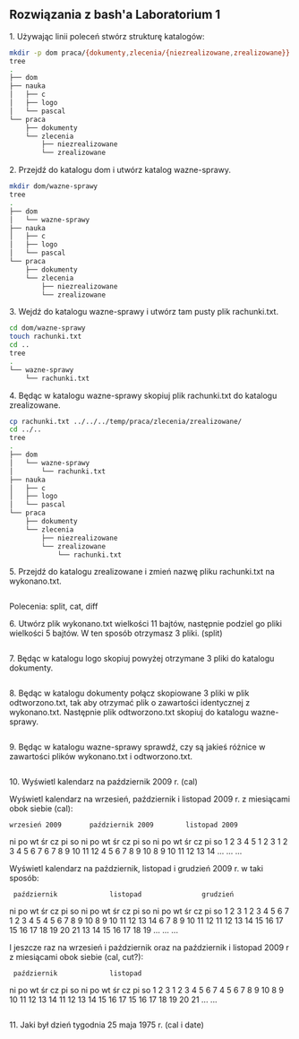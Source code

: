 ## Rozwiązania z bash'a Laboratorium 1

1\. Używając linii poleceń stwórz strukturę katalogów:

```sh
mkdir -p dom praca/{dokumenty,zlecenia/{niezrealizowane,zrealizowane}} nauka/{c,logo,pascal}
tree
.
├── dom
├── nauka
│   ├── c
│   ├── logo
│   └── pascal
└── praca
    ├── dokumenty
    └── zlecenia
        ├── niezrealizowane
        └── zrealizowane

```
2\. Przejdź do katalogu dom i utwórz katalog wazne-sprawy.

```sh
mkdir dom/wazne-sprawy
tree
.
├── dom
│   └── wazne-sprawy
├── nauka
│   ├── c
│   ├── logo
│   └── pascal
└── praca
    ├── dokumenty
    └── zlecenia
        ├── niezrealizowane
        └── zrealizowane
```

3\. Wejdź do katalogu wazne-sprawy i utwórz tam pusty plik rachunki.txt.

```sh
cd dom/wazne-sprawy
touch rachunki.txt
cd ..
tree
.
└── wazne-sprawy
    └── rachunki.txt

```
4\. Będąc w katalogu wazne-sprawy skopiuj plik rachunki.txt do katalogu zrealizowane.
```sh
cp rachunki.txt ../../../temp/praca/zlecenia/zrealizowane/
cd ../..
tree
.
├── dom
│   └── wazne-sprawy
│       └── rachunki.txt
├── nauka
│   ├── c
│   ├── logo
│   └── pascal
└── praca
    ├── dokumenty
    └── zlecenia
        ├── niezrealizowane
        └── zrealizowane
            └── rachunki.txt

```

5\. Przejdź do katalogu zrealizowane i zmień nazwę pliku rachunki.txt na wykonano.txt.
```sh
```



Polecenia: split, cat, diff


6\. Utwórz plik wykonano.txt wielkości 11 bajtów, następnie podziel go pliki wielkości 5 bajtów. W ten sposób otrzymasz 3 pliki. (split)
```sh
```
7\. Będąc w katalogu logo skopiuj powyżej otrzymane 3 pliki do katalogu dokumenty.
```sh
```
8\. Będąc w katalogu dokumenty połącz skopiowane 3 pliki w plik odtworzono.txt, tak aby otrzymać plik o zawartości identycznej z wykonano.txt. Następnie plik odtworzono.txt skopiuj do katalogu wazne-sprawy.
```sh
```
9\. Będąc w katalogu wazne-sprawy sprawdź, czy są jakieś różnice w zawartości plików wykonano.txt i odtworzono.txt.
```sh
```
10\. Wyświetl kalendarz na październik 2009 r. (cal)

Wyświetl kalendarz na wrzesień, październik i listopad 2009 r. z miesiącami obok siebie (cal):

    wrzesień 2009       październik 2009        listopad 2009
ni po wt śr cz pi so  ni po wt śr cz pi so  ni po wt śr cz pi so
       1  2  3  4  5               1  2  3   1  2  3  4  5  6  7
 6  7  8  9 10 11 12   4  5  6  7  8  9 10   8  9 10 11 12 13 14
...                   ...                   ...

Wyświetl kalendarz na październik, listopad i grudzień 2009 r. w taki sposób:

     październik             listopad               grudzień
ni po wt śr cz pi so   ni po wt śr cz pi so   ni po wt śr cz pi so
             1  2  3    1  2  3  4  5  6  7          1  2  3  4  5
 4  5  6  7  8  9 10    8  9 10 11 12 13 14    6  7  8  9 10 11 12
11 12 13 14 15 16 17   15 16 17 18 19 20 21   13 14 15 16 17 18 19
...                    ...                    ...

I jeszcze raz na wrzesień i październik oraz na październik i listopad 2009 r z miesiącami obok siebie (cal, cut?):

     październik             listopad
ni po wt śr cz pi so   ni po wt śr cz pi so
             1  2  3    1  2  3  4  5  6  7
 4  5  6  7  8  9 10    8  9 10 11 12 13 14
11 12 13 14 15 16 17   15 16 17 18 19 20 21
...                    ...
```sh
```
11\. Jaki był dzień tygodnia 25 maja 1975 r. (cal i date)
```sh
```
